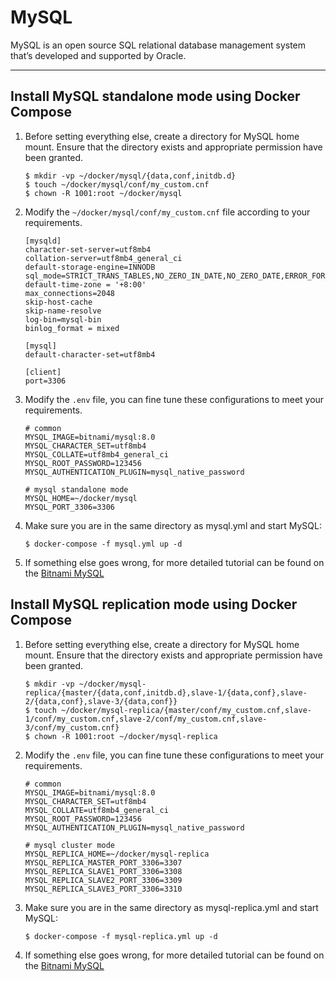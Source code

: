 # MySQL

MySQL is an open source SQL relational database management system that’s developed and supported by Oracle.

---

## Install MySQL standalone mode using Docker Compose

1. Before setting everything else, create a directory for MySQL home mount. Ensure that the directory exists and
   appropriate permission have been granted.

   ```shell
   $ mkdir -vp ~/docker/mysql/{data,conf,initdb.d}
   $ touch ~/docker/mysql/conf/my_custom.cnf
   $ chown -R 1001:root ~/docker/mysql
   ```

2. Modify the `~/docker/mysql/conf/my_custom.cnf` file according to your requirements.

   ```properties
   [mysqld]
   character-set-server=utf8mb4
   collation-server=utf8mb4_general_ci
   default-storage-engine=INNODB
   sql_mode=STRICT_TRANS_TABLES,NO_ZERO_IN_DATE,NO_ZERO_DATE,ERROR_FOR_DIVISION_BY_ZERO,NO_ENGINE_SUBSTITUTION
   default-time-zone = '+8:00'
   max_connections=2048
   skip-host-cache
   skip-name-resolve
   log-bin=mysql-bin
   binlog_format = mixed
   
   [mysql]
   default-character-set=utf8mb4
   
   [client]
   port=3306
   ```

3. Modify the `.env` file, you can fine tune these configurations to meet your requirements.

   ```properties
   # common
   MYSQL_IMAGE=bitnami/mysql:8.0
   MYSQL_CHARACTER_SET=utf8mb4
   MYSQL_COLLATE=utf8mb4_general_ci
   MYSQL_ROOT_PASSWORD=123456
   MYSQL_AUTHENTICATION_PLUGIN=mysql_native_password
   
   # mysql standalone mode
   MYSQL_HOME=~/docker/mysql
   MYSQL_PORT_3306=3306
   ```

4. Make sure you are in the same directory as mysql.yml and start MySQL:

   ```shell
   $ docker-compose -f mysql.yml up -d
   ```

5. If something else goes wrong, for more detailed tutorial can be found on
   the [Bitnami MySQL](https://hub.docker.com/r/bitnami/mysql)

## Install MySQL replication mode using Docker Compose

1. Before setting everything else, create a directory for MySQL home mount. Ensure that the directory exists and
   appropriate permission have been granted.

   ```shell
   $ mkdir -vp ~/docker/mysql-replica/{master/{data,conf,initdb.d},slave-1/{data,conf},slave-2/{data,conf},slave-3/{data,conf}}
   $ touch ~/docker/mysql-replica/{master/conf/my_custom.cnf,slave-1/conf/my_custom.cnf,slave-2/conf/my_custom.cnf,slave-3/conf/my_custom.cnf}
   $ chown -R 1001:root ~/docker/mysql-replica
   ```

2. Modify the `.env` file, you can fine tune these configurations to meet your requirements.

   ```properties
   # common
   MYSQL_IMAGE=bitnami/mysql:8.0
   MYSQL_CHARACTER_SET=utf8mb4
   MYSQL_COLLATE=utf8mb4_general_ci
   MYSQL_ROOT_PASSWORD=123456
   MYSQL_AUTHENTICATION_PLUGIN=mysql_native_password
   
   # mysql cluster mode
   MYSQL_REPLICA_HOME=~/docker/mysql-replica
   MYSQL_REPLICA_MASTER_PORT_3306=3307
   MYSQL_REPLICA_SLAVE1_PORT_3306=3308
   MYSQL_REPLICA_SLAVE2_PORT_3306=3309
   MYSQL_REPLICA_SLAVE3_PORT_3306=3310
   ```

3. Make sure you are in the same directory as mysql-replica.yml and start MySQL:

   ```shell
   $ docker-compose -f mysql-replica.yml up -d
   ```

4. If something else goes wrong, for more detailed tutorial can be found on
   the [Bitnami MySQL](https://hub.docker.com/r/bitnami/mysql)
